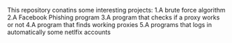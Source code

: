 This repository conatins some interesting projects:
1.A brute force algorithm
2.A Facebook Phishing program
3.A program that checks if a proxy works or not
4.A program that finds working proxies
5.A programs that logs in automatically some netlfix accounts
